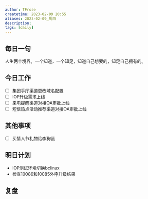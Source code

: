 ```yaml
---
author: TFrose
createtime: 2023-02-09 20:55
aliases: 2023-02-09_周四
description:
tags: [daily]
---
```


## 每日一句
人生两个境界，一个知道，一个知足，知道自己想要的，知足自己拥有的。

## 今日工作
- [ ] 集团手厅渠道更改域名配置
- [ ] IOP升级需求上线
- [ ] 来电提醒渠道对接OA审批上线
- [ ] 短信热点活动推荐渠道对接OA审批上线

## 其他事项
- [ ] 买情人节礼物给李狗蛋

## 明日计划
- IOP测试环境切换bclinux
- 检查10086和10085外呼升级结果

## 复盘

